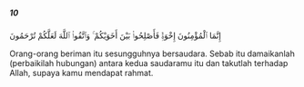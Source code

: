 ##### 10

<span class="ayah">إِنَّمَا ٱلْمُؤْمِنُونَ إِخْوَةٌۭ فَأَصْلِحُوا۟ بَيْنَ أَخَوَيْكُمْ ۚ وَٱتَّقُوا۟ ٱللَّهَ لَعَلَّكُمْ تُرْحَمُونَ</span>

<span class="ayah_translation">Orang-orang beriman itu sesungguhnya bersaudara. Sebab itu damaikanlah (perbaikilah hubungan) antara kedua saudaramu itu dan takutlah terhadap Allah, supaya kamu mendapat rahmat.</span>
